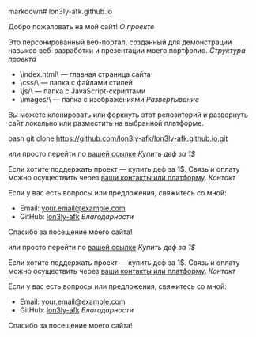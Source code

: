 markdown# lon3ly-afk.github.io

Добро пожаловать на мой сайт!
*О проекте*

Это персонированный веб-портал, созданный для демонстрации навыков веб-разработки и презентации моего портфолио.
*Структура проекта*

- \index.html\ — главная страница сайта
- \css/\ — папка с файлами стилей
- \js/\ — папка с JavaScript-скриптами
- \images/\ — папка с изображениями
*Развертывание*

Вы можете клонировать или форкнуть этот репозиторий и развернуть сайт локально или разместить на выбранной платформе.

bash
git clone https://github.com/lon3ly-afk/lon3ly-afk.github.io.git

или просто перейти по [вашей ссылке](https://lon3ly-afk.github.io/)
*Купить деф за 1$*

Если хотите поддержать проект — купить деф за 1$. Связь и оплату можно осуществить через [ваши контакты или платформу](#).
*Контакт*

Если у вас есть вопросы или предложения, свяжитесь со мной:

- Email: your.email@example.com
- GitHub: [lon3ly-afk](https://github.com/lon3ly-afk)
*Благодарности*

Спасибо за посещение моего сайта!  

или просто перейти по [вашей ссылке](https://lon3ly-afk.github.io/)
*Купить деф за 1$*

Если хотите поддержать проект — купить деф за 1$. Связь и оплату можно осуществить через [ваши контакты или платформу](#).
*Контакт*

Если у вас есть вопросы или предложения, свяжитесь со мной:

- Email: your.email@example.com
- GitHub: [lon3ly-afk](https://github.com/lon3ly-afk)
*Благодарности*

Спасибо за посещение моего сайта!
